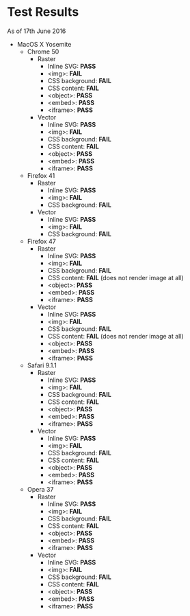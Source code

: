 # Test Results

As of 17th June 2016

* MacOS X Yosemite
  * Chrome 50
    * Raster
      * Inline SVG: **PASS**
      * &lt;img&gt;: **FAIL**
      * CSS background: **FAIL**
      * CSS content: **FAIL**
      * &lt;object&gt;: **PASS**
      * &lt;embed&gt;: **PASS**
      * &lt;iframe&gt;: **PASS**
    * Vector
      * Inline SVG: **PASS**
      * &lt;img&gt;: **FAIL**
      * CSS background: **FAIL**
      * CSS content: **FAIL**
      * &lt;object&gt;: **PASS**
      * &lt;embed&gt;: **PASS**
      * &lt;iframe&gt;: **PASS**
  * Firefox 41
    * Raster
      * Inline SVG: **PASS**
      * &lt;img&gt;: **FAIL**
      * CSS background: **FAIL**
    * Vector
      * Inline SVG: **PASS**
      * &lt;img&gt;: **FAIL**
      * CSS background: **FAIL**
  * Firefox 47
    * Raster
      * Inline SVG: **PASS**
      * &lt;img&gt;: **FAIL**
      * CSS background: **FAIL**
      * CSS content: **FAIL** (does not render image at all)
      * &lt;object&gt;: **PASS**
      * &lt;embed&gt;: **PASS**
      * &lt;iframe&gt;: **PASS**
    * Vector
      * Inline SVG: **PASS**
      * &lt;img&gt;: **FAIL**
      * CSS background: **FAIL**
      * CSS content: **FAIL** (does not render image at all)
      * &lt;object&gt;: **PASS**
      * &lt;embed&gt;: **PASS**
      * &lt;iframe&gt;: **PASS**
  * Safari 9.1.1
    * Raster
      * Inline SVG: **PASS**
      * &lt;img&gt;: **FAIL**
      * CSS background: **FAIL**
      * CSS content: **FAIL**
      * &lt;object&gt;: **PASS**
      * &lt;embed&gt;: **PASS**
      * &lt;iframe&gt;: **PASS**
    * Vector
      * Inline SVG: **PASS**
      * &lt;img&gt;: **FAIL**
      * CSS background: **FAIL**
      * CSS content: **FAIL**
      * &lt;object&gt;: **PASS**
      * &lt;embed&gt;: **PASS**
      * &lt;iframe&gt;: **PASS**
  * Opera 37
    * Raster
      * Inline SVG: **PASS**
      * &lt;img&gt;: **FAIL**
      * CSS background: **FAIL**
      * CSS content: **FAIL**
      * &lt;object&gt;: **PASS**
      * &lt;embed&gt;: **PASS**
      * &lt;iframe&gt;: **PASS**
    * Vector
      * Inline SVG: **PASS**
      * &lt;img&gt;: **FAIL**
      * CSS background: **FAIL**
      * CSS content: **FAIL**
      * &lt;object&gt;: **PASS**
      * &lt;embed&gt;: **PASS**
      * &lt;iframe&gt;: **PASS**
